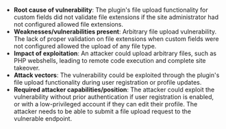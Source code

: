 - **Root cause of vulnerability**: The plugin's file upload functionality for custom fields did not validate file extensions if the site administrator had not configured allowed file extensions.
- **Weaknesses/vulnerabilities present**: Arbitrary file upload vulnerability. The lack of proper validation on file extensions when custom fields were not configured allowed the upload of any file type.
- **Impact of exploitation**: An attacker could upload arbitrary files, such as PHP webshells, leading to remote code execution and complete site takeover.
- **Attack vectors**: The vulnerability could be exploited through the plugin's file upload functionality during user registration or profile updates.
- **Required attacker capabilities/position**: The attacker could exploit the vulnerability without prior authentication if user registration is enabled, or with a low-privileged account if they can edit their profile. The attacker needs to be able to submit a file upload request to the vulnerable endpoint.